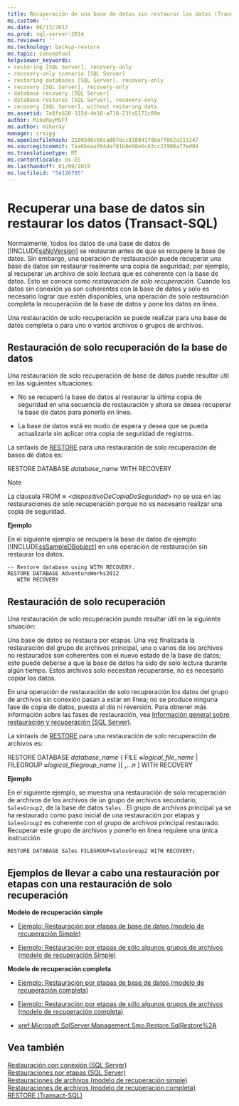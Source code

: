 ```yaml
---
title: Recuperación de una base de datos sin restaurar los datos (Transact-SQL) | Microsoft Docs
ms.custom: ''
ms.date: 06/13/2017
ms.prod: sql-server-2014
ms.reviewer: ''
ms.technology: backup-restore
ms.topic: conceptual
helpviewer_keywords:
- restoring [SQL Server], recovery-only
- recovery-only scenario [SQL Server]
- restoring databases [SQL Server], recovery-only
- recovery [SQL Server], recovery-only
- database recovery [SQL Server]
- database restores [SQL Server], recovery-only
- recovery [SQL Server], without restoring data
ms.assetid: 7e8fa620-315d-4e10-a718-23fa5171c09e
author: MikeRayMSFT
ms.author: mikeray
manager: craigg
ms.openlocfilehash: 2109346c60ca807dcc818941f9baff862a211247
ms.sourcegitcommit: 7aa6beaaf64daf01b0e98e6c63cc22906a77ed04
ms.translationtype: MT
ms.contentlocale: es-ES
ms.lasthandoff: 01/09/2019
ms.locfileid: "54126795"
---
```

# <a name="recover-a-database-without-restoring-data-transact-sql"></a>Recuperar una base de datos sin restaurar los datos (Transact-SQL)
  Normalmente, todos los datos de una base de datos de [!INCLUDE[ssNoVersion](../../includes/ssnoversion-md.md)] se restauran antes de que se recupere la base de datos. Sin embargo, una operación de restauración puede recuperar una base de datos sin restaurar realmente una copia de seguridad; por ejemplo, al recuperar un archivo de solo lectura que es coherente con la base de datos. Esto se conoce como *restauración de solo recuperación*. Cuando los datos sin conexión ya son coherentes con la base de datos y solo es necesario lograr que estén disponibles, una operación de solo restauración completa la recuperación de la base de datos y pone los datos en línea.  
  
 Una restauración de solo recuperación se puede realizar para una base de datos completa o para uno o varios archivos o grupos de archivos.  
  
## <a name="recovery-only-database-restore"></a>Restauración de solo recuperación de la base de datos  
 Una restauración de solo recuperación de base de datos puede resultar útil en las siguientes situaciones:  
  
-   No se recuperó la base de datos al restaurar la última copia de seguridad en una secuencia de restauración y ahora se desea recuperar la base de datos para ponerla en línea.  
  
-   La base de datos está en modo de espera y desea que se pueda actualizarla sin aplicar otra copia de seguridad de registros.  
  
 La sintaxis de [RESTORE](/sql/t-sql/statements/restore-statements-transact-sql) para una restauración de solo recuperación de bases de datos es:  
  
 RESTORE DATABASE *database_name* WITH RECOVERY  
  
> [!NOTE]  
>  La cláusula FROM **=** \<*dispositivoDeCopiaDeSeguridad>* no se usa en las restauraciones de solo recuperación porque no es necesario realizar una copia de seguridad.  
  
 **Ejemplo**  
  
 En el siguiente ejemplo se recupera la base de datos de ejemplo [!INCLUDE[ssSampleDBobject](../../includes/sssampledbobject-md.md)] en una operación de restauración sin restaurar los datos.  
  
```  
-- Restore database using WITH RECOVERY.  
RESTORE DATABASE AdventureWorks2012  
   WITH RECOVERY  
```  
  
## <a name="recovery-only-file-restore"></a>Restauración de solo recuperación  
 Una restauración de solo recuperación puede resultar útil en la siguiente situación:  
  
 Una base de datos se restaura por etapas. Una vez finalizada la restauración del grupo de archivos principal, uno o varios de los archivos no restaurados son coherentes con el nuevo estado de la base de datos; esto puede deberse a que la base de datos ha sido de solo lectura durante algún tiempo. Estos archivos solo necesitan recuperarse, no es necesario copiar los datos.  
  
 En una operación de restauración de solo recuperación los datos del grupo de archivos sin conexión pasan a estar en línea; no se produce ninguna fase de copia de datos, puesta al día ni reversión. Para obtener más información sobre las fases de restauración, vea [Información general sobre restauración y recuperación &#40;SQL Server&#41;](restore-and-recovery-overview-sql-server.md).  
  
 La sintaxis de [RESTORE](/sql/t-sql/statements/restore-statements-transact-sql) para una restauración de solo recuperación de archivos es:  
  
 RESTORE DATABASE *database_name* { FILE **=**_logical_file_name_ | FILEGROUP **=**_logical_filegroup_name_ }[ **,**...*n* ] WITH RECOVERY  
  
 **Ejemplo**  
  
 En el siguiente ejemplo, se muestra una restauración de solo recuperación de archivos de los archivos de un grupo de archivos secundario, `SalesGroup2`, de la base de datos `Sales` . El grupo de archivos principal ya se ha restaurado como paso inicial de una restauración por etapas y `SalesGroup2` es coherente con el grupo de archivos principal restaurado. Recuperar este grupo de archivos y ponerlo en línea requiere una única instrucción.  
  
```  
RESTORE DATABASE Sales FILEGROUP=SalesGroup2 WITH RECOVERY;  
```  
  
## <a name="examples-of-completing-a-piecemeal-restore-scenario-with-a-recovery-only-restore"></a>Ejemplos de llevar a cabo una restauración por etapas con una restauración de solo recuperación  
 **Modelo de recuperación simple**  
  
-   [Ejemplo: Restauración por etapas de base de datos &#40;modelo de recuperación Simple&#41;](example-piecemeal-restore-of-database-simple-recovery-model.md)  
  
-   [Ejemplo: Restauración por etapas de sólo algunos grupos de archivos &#40;modelo de recuperación Simple&#41;](example-piecemeal-restore-of-only-some-filegroups-simple-recovery-model.md)  
  
 **Modelo de recuperación completa**  
  
-   [Ejemplo: Restauración por etapas de base de datos &#40;modelo de recuperación completa&#41;](example-piecemeal-restore-of-database-full-recovery-model.md)  
  
-   [Ejemplo: Restauración por etapas de sólo algunos grupos de archivos &#40;modelo de recuperación completa&#41;](example-piecemeal-restore-of-only-some-filegroups-full-recovery-model.md)  
  
-   <xref:Microsoft.SqlServer.Management.Smo.Restore.SqlRestore%2A>  
  
## <a name="see-also"></a>Vea también  
 [Restauración con conexión &#40;SQL Server&#41;](online-restore-sql-server.md)   
 [Restauraciones por etapas &#40;SQL Server&#41;](piecemeal-restores-sql-server.md)   
 [Restauraciones de archivos &#40;modelo de recuperación simple&#41;](file-restores-simple-recovery-model.md)   
 [Restauraciones de archivos &#40;modelo de recuperación completa&#41;](file-restores-full-recovery-model.md)   
 [RESTORE &#40;Transact-SQL&#41;](/sql/t-sql/statements/restore-statements-transact-sql)  
  
  
